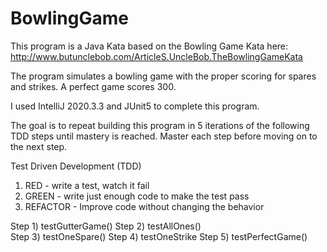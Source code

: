 # BowlingGame
This program is a Java Kata based on the Bowling Game Kata here: http://www.butunclebob.com/ArticleS.UncleBob.TheBowlingGameKata

The program simulates a bowling game with the proper scoring for spares and strikes. A perfect game scores 300. 

I used IntelliJ 2020.3.3 and JUnit5 to complete this program. 

The goal is to repeat building this program in 5 iterations of the following TDD steps until mastery is reached. Master each step before moving on to the next step. 

Test Driven Development (TDD) 
1) RED - write a test, watch it fail
2) GREEN - write just enough code to make the test pass
3) REFACTOR - Improve code without changing the behavior

Step 1) 
  testGutterGame()
Step 2) 
  testAllOnes()  
Step 3) 
  testOneSpare()
Step 4)
  testOneStrike
Step 5) 
  testPerfectGame()
